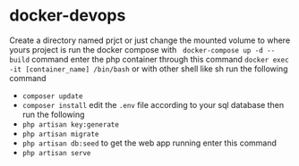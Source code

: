 # docker-devops
Create a directory named prjct or just change the mounted volume to where yours project is
run the docker compose with ` docker-compose up -d --build` command
enter the php container through this command `docker exec -it [container_name] /bin/bash` or with other shell like sh
run the following command
- `composer update`
- `composer install`
edit the `.env` file according to your sql database then run the following
- `php artisan key:generate`
- `php artisan migrate`
- `php artisan db:seed`
to get the web app running enter this command
- `php artisan serve`

